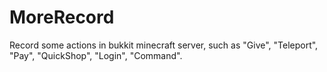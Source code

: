 # MoreRecord
Record some actions in bukkit minecraft server, such as "Give", "Teleport", "Pay", "QuickShop", "Login", "Command".
